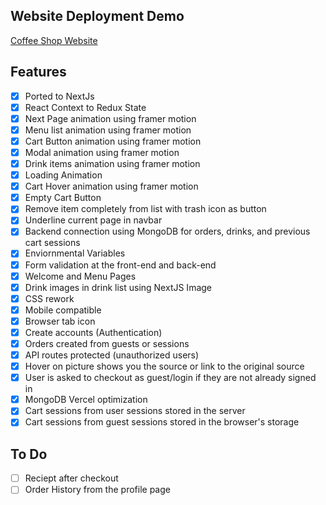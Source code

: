 ## Website Deployment Demo

[Coffee Shop Website](https://react-coffee-shop.vercel.app)

## Features

- [x] Ported to NextJs
- [x] React Context to Redux State
- [x] Next Page animation using framer motion
- [x] Menu list animation using framer motion
- [x] Cart Button animation using framer motion
- [x] Modal animation using framer motion
- [x] Drink items animation using framer motion
- [x] Loading Animation
- [x] Cart Hover animation using framer motion
- [x] Empty Cart Button
- [x] Remove item completely from list with trash icon as button
- [x] Underline current page in navbar
- [x] Backend connection using MongoDB for orders, drinks, and previous cart sessions
- [x] Enviornmental Variables
- [x] Form validation at the front-end and back-end
- [x] Welcome and Menu Pages
- [x] Drink images in drink list using NextJS Image
- [x] CSS rework
- [x] Mobile compatible
- [x] Browser tab icon
- [x] Create accounts (Authentication)
- [x] Orders created from guests or sessions
- [x] API routes protected (unauthorized users)
- [x] Hover on picture shows you the source or link to the original source
- [x] User is asked to checkout as guest/login if they are not already signed in
- [x] MongoDB Vercel optimization
- [x] Cart sessions from user sessions stored in the server
- [x] Cart sessions from guest sessions stored in the browser's storage

## To Do

- [ ] Reciept after checkout
- [ ] Order History from the profile page
